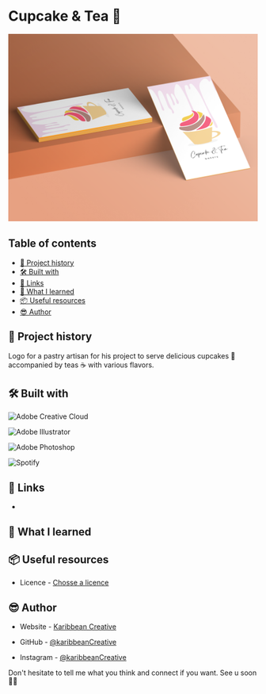 # Cupcake & Tea 🧁

![Cupcake & Tea](cupcake&teaMockup.png)



## Table of contents

- [📜 Project history](#project-history)
- [🛠️ Built with](#built-with)
- [🔗 Links](#links)
- [🧠 What I learned](#what-i-learned)
- [📦 Useful resources](#useful-resources)
- [😎 Author](#author)



## 📜 Project history
Logo for a pastry artisan for his project to serve delicious cupcakes 🧁 accompanied by teas ☕ with various flavors.



## 🛠️ Built with

![Adobe Creative Cloud](https://img.shields.io/badge/Adobe%20Creative%20Cloud-DA1F26.svg?style=for-the-badge&logo=Adobe%20Creative%20Cloud&logoColor=white)

![Adobe Illustrator](https://img.shields.io/badge/adobe%20illustrator-%23FF9A00.svg?style=for-the-badge&logo=adobe%20illustrator&logoColor=white)

![Adobe Photoshop](https://img.shields.io/badge/adobe%20photoshop-%2331A8FF.svg?style=for-the-badge&logo=adobe%20photoshop&logoColor=white)

![Spotify](https://img.shields.io/badge/Spotify-1ED760?style=for-the-badge&logo=spotify&logoColor=white)



## 🔗 Links

- 



## 🧠 What I learned



## 📦 Useful resources

-  Licence - [Chosse a licence](https://choosealicense.com/)



## 😎 Author

- Website - [Karibbean Creative](https://karibbeancreative.xyz/)

- GitHub - [@karibbeanCreative](https://github.com/karibbeanCreative)

- Instagram - [@karibbeanCreative](https://www.instagram.com/karibbean.creative/)



Don't hesitate to tell me what you think and connect if you want.
See u soon ✌🏽
